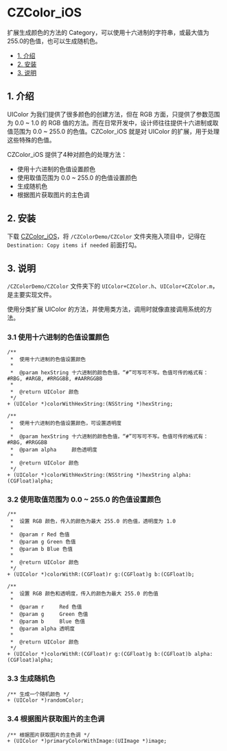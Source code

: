 # CZColor_iOS
扩展生成颜色的方法的 Category，可以使用十六进制的字符串，或最大值为255.0的色值，也可以生成随机色。

* [1. 介绍](#1-介绍)
* [2. 安装](#2-安装)
* [3. 说明](#3-说明)

## 1. 介绍

UIColor 为我们提供了很多颜色的创建方法，但在 RGB 方面，只提供了参数范围为 0.0 ~ 1.0 的 RGB 值的方法。而在日常开发中，设计师往往提供十六进制或取值范围为 0.0 ~ 255.0 的色值。CZColor_iOS 就是对 UIColor 的扩展，用于处理这些特殊的色值。

CZColor_iOS 提供了4种对颜色的处理方法：

* 使用十六进制的色值设置颜色
* 使用取值范围为 0.0 ~ 255.0 的色值设置颜色
* 生成随机色
* 根据图片获取图片的主色调

## 2. 安装

下载 [CZColor_iOS](https://github.com/clayzhu/CZColor_iOS/archive/master.zip)，将 `/CZColorDemo/CZColor` 文件夹拖入项目中，记得在 `Destination: Copy items if needed` 前面打勾。

## 3. 说明

`/CZColorDemo/CZColor` 文件夹下的 `UIColor+CZColor.h`、`UIColor+CZColor.m`，是主要实现文件。

使用分类扩展 UIColor 的方法，并使用类方法，调用时就像直接调用系统的方法。

### 3.1 使用十六进制的色值设置颜色

```objc
/**
 *  使用十六进制的色值设置颜色
 *
 *  @param hexString 十六进制的颜色色值，“#”可写可不写。色值可传的格式有：#RBG, #ARGB, #RRGGBB, #AARRGGBB
 *
 *  @return UIColor 颜色
 */
+ (UIColor *)colorWithHexString:(NSString *)hexString;

/**
 *  使用十六进制的色值设置颜色，可设置透明度
 *
 *  @param hexString 十六进制的颜色色值，“#”可写可不写。色值可传的格式有：#RBG, #RRGGBB
 *  @param alpha     颜色透明度
 *
 *  @return UIColor 颜色
 */
+ (UIColor *)colorWithHexString:(NSString *)hexString alpha:(CGFloat)alpha;
```

### 3.2 使用取值范围为 0.0 ~ 255.0 的色值设置颜色

```objc
/**
 *  设置 RGB 颜色，传入的颜色为最大 255.0 的色值，透明度为 1.0
 *
 *  @param r Red 色值
 *  @param g Green 色值
 *  @param b Blue 色值
 *
 *  @return UIColor 颜色
 */
+ (UIColor *)colorWithR:(CGFloat)r g:(CGFloat)g b:(CGFloat)b;

/**
 *  设置 RGB 颜色和透明度，传入的颜色为最大 255.0 的色值
 *
 *  @param r     Red 色值
 *  @param g     Green 色值
 *  @param b     Blue 色值
 *  @param alpha 透明度
 *
 *  @return UIColor 颜色
 */
+ (UIColor *)colorWithR:(CGFloat)r g:(CGFloat)g b:(CGFloat)b alpha:(CGFloat)alpha;
```

### 3.3 生成随机色

```objc
/** 生成一个随机颜色 */
+ (UIColor *)randomColor;
```

### 3.4 根据图片获取图片的主色调

```objc
/** 根据图片获取图片的主色调 */
+ (UIColor *)primaryColorWithImage:(UIImage *)image;
```

